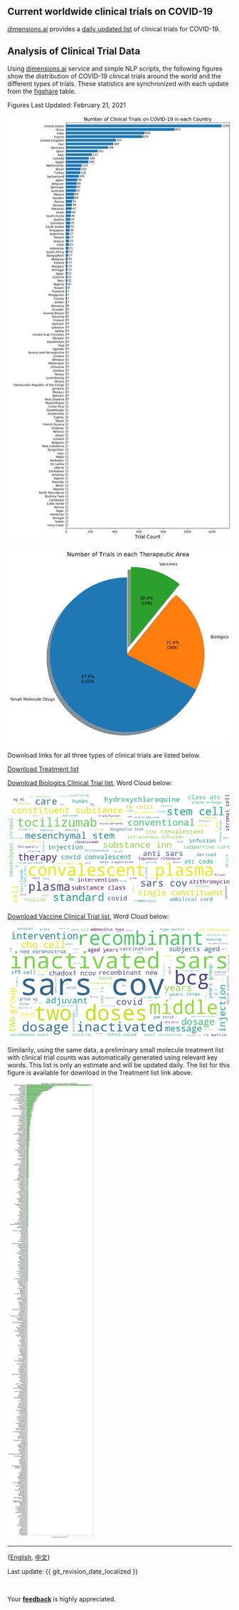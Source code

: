 ## Current worldwide clinical trials on COVID-19

[dimensions.ai](https://dimensions.ai) provides a [daily updated list](https://dimensions.figshare.com/articles/Dimensions_COVID-19_publications_datasets_and_clinical_trials/11961063) of clinical trials for COVID-19. 

## Analysis of Clinical Trial Data

Using [dimensions.ai](https://dimensions.ai) service and simple NLP scripts, the following figures show the distribution of COVID-19 clinical trials around the world and the different types of trials. These statistics are synchronized with each update from the [figshare](https://dimensions.figshare.com/articles/Dimensions_COVID-19_publications_datasets_and_clinical_trials/11961063) table. 

Figures Last Updated: February 21, 2021

![countries](file/figure_countries.png)

![types_of_trials](file/figure_types.png)

Download links for all three types of clinical trials are listed below.

[Download Treatment list](file/druglist.csv)

[Download Biologics Clinical Trial list](file/ct_biologics.csv), Word Cloud below:

![biologics cloud](file/biologics_cloud.png)

[Download Vaccine Clinical Trial list](file/ct_vaccine.csv), Word Cloud below:

![vaccine cloud](file/vaccine_cloud.png)


Similarily, using the same data, a preliminary small molecule treatment list with clinical trial counts was automatically generated using relevant key words. This list is only an estimate and will be updated daily. The list for this figure is available for download in the Treatment list link above.

![therapeutics_trials](file/figure_drugs_treatment.png)



---

{[English](https://ghddi-ailab.github.io/Targeting2019-nCoV/clinical/), [中文](https://ghddi-ailab.github.io/Targeting2019-nCoV/CN_clinical/)}

Last update: {{ git_revision_date_localized }}

<br>


Your [**feedback**](https://github.com/GHDDI-AILab/Targeting2019-nCoV/issues) is highly appreciated.
